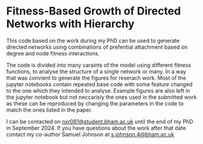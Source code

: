 # Fitness-Based Growth of Directed Networks with Hierarchy


This code based on the work during my PhD can be used to generate directed networks using combinations of prefential attachment based on degree and node fitness interactions. 

The code is divided into many varaints of the model using different fitness functions, to analyse the structure of a single network or many. In a way that was convient to generate the figures for reserach work. Most of the jupyter notebooks contain repeated base code with some feature changed to the one which they intended to analyse. Example figures are also left in the jupyter notebook but not neccarisly the ones used in the submitted work as these can be reproduced by changing the parameters in the code to match the ones listed in the paper.

I can be contacted on nxr081@student.bham.ac.uk until the end of my PhD in September 2024. If you have questions about the work after that date contact my co-author Samuel Johnson at s.johnson.4@bham.ac.uk 
